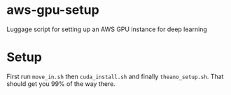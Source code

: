 # aws-gpu-setup
Luggage script for setting up an AWS GPU instance for deep learning

# Setup
First run `move_in.sh` then `cuda_install.sh` and finally `theano_setup.sh`. That should get you 99% of the way there.
